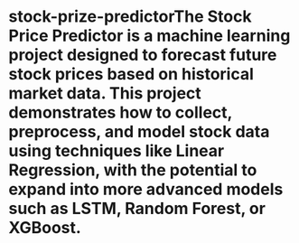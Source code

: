 # stock-prize-predictorThe Stock Price Predictor is a machine learning project designed to forecast future stock prices based on historical market data. This project demonstrates how to collect, preprocess, and model stock data using techniques like Linear Regression, with the potential to expand into more advanced models such as LSTM, Random Forest, or XGBoost.
